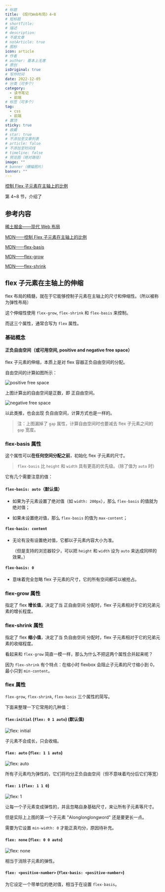 ```yaml
---
# 标题
title: 《现代Web布局》4~8
# 短标题
# shortTitle: 
# 描述
# description: 
# 不是文章
# notArticle: true
# 图标
icon: article
# 作者
# author: 基本上无害
# 原创
isOriginal: true
# 写作时间
date: 2022-12-05
# 分类（可多个）
category:
  - 读书笔记
  - 前端
# 标签（可多个）
tag:
  - css
  - 前端
# 置顶
sticky: true
# 收藏
# star: true
# 不添加至文章列表
# article: false
# 不添加至时间线
# timeline: false
# 预览图（绝对路径）
image: ""
# banner（横幅图片）
banner: ""
---
```



[控制 Flex 子元素在主轴上的比例](https://developer.mozilla.org/zh-CN/docs/Web/CSS/CSS_Flexible_Box_Layout/Controlling_Ratios_of_Flex_Items_Along_the_Main_Ax)

第 4~8 节，介绍了

<!-- more -->

## 参考内容

[稀土掘金——现代 Web 布局](https://juejin.cn/book/7161370789680250917)

[MDN——控制 Flex 子元素在主轴上的比例](https://developer.mozilla.org/zh-CN/docs/Web/CSS/CSS_Flexible_Box_Layout/Controlling_Ratios_of_Flex_Items_Along_the_Main_Ax)

[MDN——flex-basis](https://developer.mozilla.org/zh-CN/docs/Web/CSS/flex-basis)

[MDN——flex-grow](https://developer.mozilla.org/zh-CN/docs/Web/CSS/flex-grow)

[MDN——flex-shrink](https://developer.mozilla.org/zh-CN/docs/Web/CSS/flex-shrink)

## flex 子元素在主轴上的伸缩

flex 布局的精髓，就在于它能够控制子元素在主轴上的尺寸和伸缩性。（所以被称为弹性布局）

这个伸缩性使用 `flex-grow`, `flex-shrink` 和 `flex-basis` 来控制。

而这三个属性，通常合写为 `flex` 属性。

### 基础概念

#### 正负自由空间（或可用空间, positive and negative free space）

flex 子元素的伸缩，本质上是对 flex 容器正负自由空间的分配。

自由空间的计算如图所示：

![positive free space](https://s2.loli.net/2022/12/09/3CkRxIDefuKsyU8.jpg)

上图计算出的自由空间是正数，即 正自由空间。

![negative free space](https://s2.loli.net/2022/12/09/4YhbTaj38yFt7oV.jpg)

以此类推，也会出现 负自由空间，计算方式也是一样的。

> 注：上图漏掉了 `gap` 属性，计算自由空间时也要减去 flex 子元素之间的 `gap` 宽度。

### flex-basis 属性

这个属性可以**在任何空间分配之前**，初始化 flex 子元素的尺寸。

> `flex-basis` 比 `height` 和 `width` 具有更高的优先级。（除了值为 `auto` 时）

它有几个需要注意的值：

#### `flex-basis: auto`（默认值）

- 如果为子元素设置了绝对值（如 `width: 200px`），那么 `flex-basis` 的值就为绝对值；

- 如果未设置绝对值，那么 `flex-basis` 的值为 `max-content`；

#### `flex-basis: content`

- 无论有没有设置绝对值，它都以子元素内容大小为准。

    （但是支持的浏览器较少，可以把 `height` 和 `width` 设为 `auto` 来达成同样的效果。）

#### `flex-basis: 0`

- 意味着完全忽略 flex 子元素的尺寸，它的所有空间都可以被抢占。

### flex-grow 属性

指定了 flex **增长值**，决定了当 正自由空间 分配时，flex 子元素相对于它的兄弟元素的增长程度。

### flex-shrink 属性

指定了 flex **缩小值**，决定了当 负自由空间 分配时，flex 子元素相对于它的兄弟元素的收缩程度。

看起来和 `flex-grow` 简直一模一样，那么为什么不把这两个属性合并起来呢？

因为 `flex-shrink` 有个特点：在缩小时 flexbox 会阻止子元素的尺寸缩小到 0，最小只到 `min-content`。

### flex 属性

`flex-grow`, `flex-shrink`, `flex-basis` 三个属性的简写。

下面来整理一下它常用的几种值：

#### `flex:initial` (`flex: 0 1 auto`) (默认值)

![flex: initial](https://s2.loli.net/2022/12/09/mLeYsU48VZ9pTuk.webp)

子元素不会成长，只会收缩。

#### `flex: auto` (`flex: 1 1 auto`)

![flex: auto](https://s2.loli.net/2022/12/09/TSxHyDf6dRmZ2iA.webp)

所有子元素均为弹性的，它们将均分正负自由空间（但不意味着均分后它们等宽）

#### `flex: 1` (`flex: 1 1 0`)

![flex: 1](https://s2.loli.net/2022/12/09/9zcTv2BZKHJNp1g.webp)

让每一个子元素变成弹性的，并且忽略自身基础尺寸，来让所有子元素等尺寸。

但是实际上上图的第一个子元素 "Alonglonglongword" 还是要更长一点。

需要为它设置 `min-width: 0` 才能正真均分，原因待补充。

#### `flex: none` (`flex: 0 0 auto`)

![flex: none](https://s2.loli.net/2022/12/09/jnJHGpS6ClhY1VX.webp)

相当于消除子元素的弹性。

#### `flex: <positive-number>` (`flex-basis: <positive-number>`)

为它设定一个带单位的绝对值，相当于在设置 `flex-basis`。

